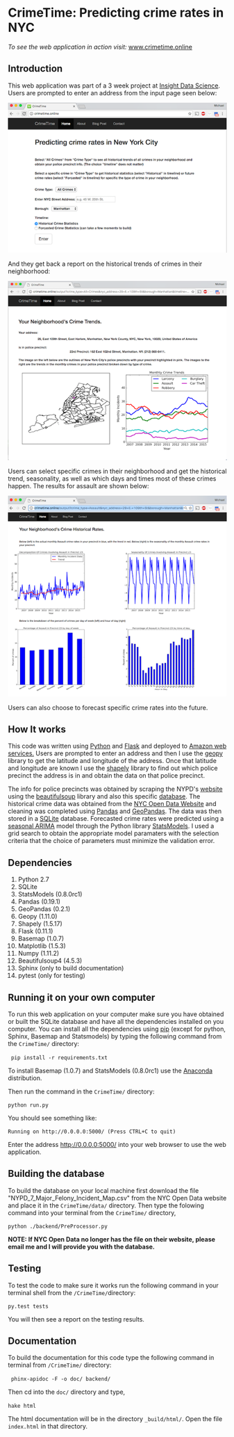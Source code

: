 # CrimeTime: Predicting crime rates in NYC


*To see the web application in action visit:* <a href="http://crimetime.online"> www.crimetime.online</a>

## Introduction 

This web application was part of a 3 week project at <a href="http://insightdatascience.com/">Insight Data Science</a>.
Users are prompted to enter an address from the input page seen below:
	

![Input Page](./doc/input.png)


And they get back a report on the historical trends of crimes in their neighborhood:

	
![All Crime Info](./doc/Historical.png)

Users can select specific crimes in their neighborhood and get the historical trend, seasonality, as well as which days and times most of these crimes happen.  The results for assault are shown below:

	
![Specific Crime Info](./doc/Dashboard.png)

Users can also choose to forecast specific crime rates into the future.


## How It works

This code was written using <a href="https://www.python.org/"> Python</a> and <a href="http://flask.pocoo.org/"> Flask</a>
and deployed to <a href="https://aws.amazon.com/"> Amazon web services.</a> Users are prompted to enter an address and then I use the <a href="https://pypi.python.org/pypi/geopy">geopy</a> library to get
the latitude and longitude of the address.  Once that latitude and longitude are known I 
use the <a href="https://pypi.python.org/pypi/Shapely">shapely</a> library to find out which police 
precinct the address is in and obtain the data on that police precinct.

The info for police precincts was obtained by scraping the NYPD's 
<a href="http://www.nyc.gov/html/nypd/html/home/precincts.shtml"> website </a> using the
<a href="https://pypi.python.org/pypi/beautifulsoup4"> beautifulsoup</a> library and 
also this specific
 <a href="https://nycopendata.socrata.com/Public-Safety/Police-Precincts/78dh-3ptz/data">database</a>. The historical crime data was obtained from the <a href="https://nycopendata.socrata.com/">NYC Open Data Website</a> 
and cleaning was completed using <a href="http://pandas.pydata.org/">Pandas</a> and
<a href="http://geopandas.org/">GeoPandas</a>. The data was then stored in a 
<a href="https://sqlite.org/">SQLite</a> database. Forecasted crime rates were predicted using a 
<a href="http://www.statsmodels.org/dev/generated/statsmodels.tsa.statespace.sarimax.SARIMAX.html">seasonal ARIMA</a>
model through the Python library <a href="http://statsmodels.sourceforge.net/"> StatsModels</a>. 
I used a grid search to obtain the appropriate model paramaters with the selection criteria that the choice of parameters must minimize the validation error.


## Dependencies

1. Python 2.7
2. SQLite
3. StatsModels (0.8.0rc1)
4. Pandas (0.19.1)
5. GeoPandas (0.2.1)
6. Geopy (1.11.0)
7. Shapely (1.5.17)
8. Flask (0.11.1)
9. Basemap (1.0.7)
10. Matplotlib (1.5.3)
11. Numpy (1.11.2)
12. Beautifulsoup4 (4.5.3)
13. Sphinx (only to build documentation)
14. pytest (only for testing)

## Running it on your own computer

To run this web application on your computer make sure you have obtained or built the SQLite
database and have all the dependencies installed on you computer.  You can install all the 
dependencies using <a href="https://pip.pypa.io/en/stable/">pip</a> (except for python, Sphinx, Basemap and Statsmodels) by typing the following command from the 
<code>CrimeTime/</code> directory:

<code> pip install -r requirements.txt</code>

To install Basemap (1.0.7) and StatsModels (0.8.0rc1) use the <a href="https://www.continuum.io/anaconda-overview">Anaconda</a> distribution.


Then run the command in the <code>CrimeTime/</code> directory:

	python run.py	

You should see something like:

	Running on http://0.0.0.0:5000/ (Press CTRL+C to quit)	

Enter the address http://0.0.0.0:5000/ into your web browser to use the web application.


## Building the database

To build the database on your local machine first download the file "NYPD_7_Major_Felony_Incident_Map.csv" from the NYC Open Data website and
place it in the <code>CrimeTime/data/</code> directory. Then type
the folowing command into your terminal from the <code>CrimeTime/</code> directory,

	python ./backend/PreProcessor.py	


**NOTE: If NYC Open Data no longer has the file on their website, please email me and I will provide you with the database.**


## Testing

To test the code to make sure it works run the following command in your terminal shell from the <code>/CrimeTime/</code>directory:

	py.test tests	

You will then see a report on the testing results.

## Documentation
To build the documentation for this code type the following command in terminal from <code>/CrimeTime/</code> directory:

<code> phinx-apidoc -F -o doc/ backend/</code>

Then cd into the <code>doc/</code> directory and type,

<code>hake html</code>

The html documentation will be in the directory <code>_build/html/</code>.  Open the file <code>index.html</code> in that directory.


